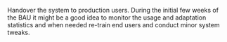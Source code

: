 Handover the system to production users. During the initial few weeks of the BAU it might be a good idea to monitor the usage and adaptation statistics and when needed re-train end users and conduct minor system tweaks.